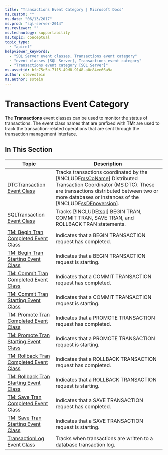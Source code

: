 ```yaml
---
title: "Transactions Event Category | Microsoft Docs"
ms.custom: ""
ms.date: "06/13/2017"
ms.prod: "sql-server-2014"
ms.reviewer: ""
ms.technology: supportability
ms.topic: conceptual
topic_type: 
  - "apiref"
helpviewer_keywords: 
  - "SQL Server event classes, Transactions event category"
  - "event classes [SQL Server], Transactions event category"
  - "Transactions event category [SQL Server]"
ms.assetid: bfc75c5b-7115-49d8-9148-a0c84ee66a9a
author: stevestein
ms.author: sstein
---
```

# Transactions Event Category
  The **Transactions** event classes can be used to monitor the status of transactions. The event class names that are prefixed with **TM:** are used to track the transaction-related operations that are sent through the transaction management interface.  
  
## In This Section  
  
|Topic|Description|  
|-----------|-----------------|  
|[DTCTransaction Event Class](dtctransaction-event-class.md)|Tracks transactions coordinated by the [!INCLUDE[msCoName](../../includes/msconame-md.md)] Distributed Transaction Coordinator (MS DTC). These are transactions distributed between two or more databases or instances of the [!INCLUDE[ssDEnoversion](../../includes/ssdenoversion-md.md)].|  
|[SQLTransaction Event Class](sqltransaction-event-class.md)|Tracks [!INCLUDE[tsql](../../includes/tsql-md.md)] BEGIN TRAN, COMMIT TRAN, SAVE TRAN, and ROLLBACK TRAN statements.|  
|[TM: Begin Tran Completed Event Class](tm-begin-tran-completed-event-class.md)|Indicates that a BEGIN TRANSACTION request has completed.|  
|[TM: Begin Tran Starting Event Class](tm-begin-tran-starting-event-class.md)|Indicates that a BEGIN TRANSACTION request is starting.|  
|[TM: Commit Tran Completed Event Class](tm-commit-tran-completed-event-class.md)|Indicates that a COMMIT TRANSACTION request has completed.|  
|[TM: Commit Tran Starting Event Class](tm-commit-tran-starting-event-class.md)|Indicates that a COMMIT TRANSACTION request is starting.|  
|[TM: Promote Tran Completed Event Class](tm-promote-tran-completed-event-class.md)|Indicates that a PROMOTE TRANSACTION request has completed.|  
|[TM: Promote Tran Starting Event Class](tm-promote-tran-starting-event-class.md)|Indicates that a PROMOTE TRANSACTION request is starting.|  
|[TM: Rollback Tran Completed Event Class](tm-rollback-tran-completed-event-class.md)|Indicates that a ROLLBACK TRANSACTION request has completed.|  
|[TM: Rollback Tran Starting Event Class](tm-rollback-tran-starting-event-class.md)|Indicates that a ROLLBACK TRANSACTION request is starting.|  
|[TM: Save Tran Completed Event Class](tm-save-tran-completed-event-class.md)|Indicates that a SAVE TRANSACTION request has completed.|  
|[TM: Save Tran Starting Event Class](tm-save-tran-starting-event-class.md)|Indicates that a SAVE TRANSACTION request is starting.|  
|[TransactionLog Event Class](transactionlog-event-class.md)|Tracks when transactions are written to a database transaction log.|  
  
  
